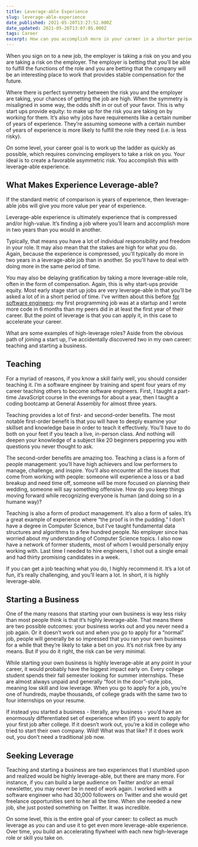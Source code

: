 ```yaml
---
title: Leverage-able Experience
slug: leverage-able-experience
date_published: 2021-05-20T13:27:52.000Z
date_updated: 2021-05-26T13:07:05.000Z
tags: Career
excerpt: How can you accomplish more in your career in a shorter period of time? The answer is leverage.
---
```


When you sign on to a new job, the employer is taking a risk on you and you are taking a risk on the employer. The employer is betting that you’ll be able to fulfill the functions of the role and you are betting that the company will be an interesting place to work that provides stable compensation for the future.

Where there is perfect symmetry between the risk you and the employer are taking, your chances of getting the job are high. When the symmetry is misaligned in some way, the odds shift in or out of your favor. This is why start ups provide equity: to make up for the risk you are taking on by working for them. It’s also why jobs have requirements like a certain number of years of experience. They’re assuming someone with a certain number of years of experience is more likely to fulfill the role they need (i.e. is less risky).

On some level, your career goal is to work up the ladder as quickly as possible, which requires convincing employers to take a risk on you. Your ideal is to create a favorable asymmetric risk. You accomplish this with leverage-able experience.

## What Makes Experience Leverage-able?

If the standard metric of comparison is years of experience, then leverage-able jobs will give you more value per year of experience.

Leverage-able experience is ultimately experience that is compressed and/or high-value. It’s finding a job where you’ll learn and accomplish more in two years than you would in another.

Typically, that means you have a lot of individual responsibility and freedom in your role. It may also mean that the stakes are high for what you do. Again, because the experience is compressed, you’ll typically do more in two years in a leverage-able job than in another. So you’ll have to deal with doing more in the same period of time.

You may also be delaying gratification by taking a more leverage-able role, often in the form of compensation. Again, this is why start-ups provide equity. Most early stage start up jobs are very leverage-able in that you’ll be asked a lot of in a short period of time. I’ve written about this before [for software engineers](https://zkf.io/the-four-types-of-junior-developer-jobs/): my first programming job was at a startup and I wrote more code in 6 months than my peers did in at least the first year of their career. But the point of leverage is that you can apply it, in this case to accelerate your career.

What are some examples of high-leverage roles? Aside from the obvious path of joining a start up, I’ve accidentally discovered two in my own career: teaching and starting a business.

## Teaching

For a myriad of reasons, if you know a skill fairly well, you should consider teaching it. I’m a software engineer by training and spent four years of my career teaching others to become software engineers. First, I taught a part-time JavaScript course in the evenings for about a year, then I taught a coding bootcamp at General Assembly for almost three years.

Teaching provides a lot of first- and second-order benefits. The most notable first-order benefit is that you will have to deeply examine your skillset and knowledge base in order to teach it effectively. You’ll have to do both on your feet if you teach a live, in-person class. And nothing will deepen your knowledge of a subject like 20 beginners peppering you with questions you never thought to ask.

The second-order benefits are amazing too. Teaching a class is a form of people management: you’ll have high achievers and low performers to manage, challenge, and inspire. You’ll also encounter all the issues that come from working with people: someone will experience a loss or a bad breakup and need time off, someone will be more focused on planning their wedding, someone will say something offensive. How do you keep things moving forward while recognizing everyone is human (and doing so in a humane way)?

Teaching is also a form of product management. It’s also a form of sales. It’s a great example of experience where “the proof is in the pudding.” I don’t have a degree in Computer Science, but I’ve taught fundamental data structures and algorithms to a few hundred people. No employer since has worried about my understanding of Computer Science topics. I also now have a network of former students, most of whom I would personally enjoy working with. Last time I needed to hire engineers, I shot out a single email and had thirty promising candidates in a week.

If you can get a job teaching what you do, I highly recommend it. It’s a lot of fun, it’s really challenging, and you’ll learn a lot. In short, it is highly leverage-able.

## Starting a Business

One of the many reasons that starting your own business is way less risky than most people think is that it’s highly leverage-able. That means there are two possible outcomes: your business works out and you never need a job again. Or it doesn’t work out and when you go to apply for a “normal” job, people will generally be so impressed that you ran your own business for a while that they’re likely to take a bet on you. It’s not risk free by any means. But if you do it right, the risk can be very minimal.

While starting your own business is highly leverage-able at any point in your career, it would probably have the biggest impact early on. Every college student spends their fall semester looking for summer internships. These are almost always unpaid and generally “foot in the door”-style jobs, meaning low skill and low leverage. When you go to apply for a job, you’re one of hundreds, maybe thousands, of college grads with the same two to four internships on your resume.

If instead you started a business - literally, any business - you’d have an enormously differentiated set of experience when (if) you went to apply for your first job after college. If it doesn’t work out, you’re a kid in college who tried to start their own company. Wild! What was that like? If it does work out, you don’t need a traditional job now.

## Seeking Leverage

Teaching and starting a business are two experiences that I stumbled upon and realized would be highly leverage-able, but there are many more. For instance, if you can build a large audience on Twitter and/or an email newsletter, you may never be in need of work again. I worked with a software engineer who had 30,000 followers on Twitter and she would get freelance opportunities sent to her all the time. When she needed a new job, she just posted something on Twitter. It was incredible.

On some level, this is the entire goal of your career: to collect as much leverage as you can and use it to get even more leverage-able experience. Over time, you build an accelerating flywheel with each new high-leverage role or skill you take on.
